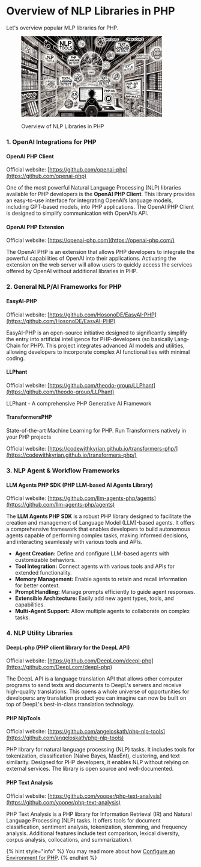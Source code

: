 # Overview of NLP Libraries in PHP

Let's overview popular MLP libraries for PHP.

<div align="left"><figure><img src="../../.gitbook/assets/nlp-challenges-in-nlp-with-php-min.png" alt="" width="375"><figcaption><p>Overview of NLP Libraries in PHP</p></figcaption></figure></div>

### 1. OpenAI Integrations for PHP

#### OpenAI PHP Client

Official website: [https://github.com/openai-php](https://github.com/openai-php)

One of the most powerful Natural Language Processing (NLP) libraries available for PHP developers is the **OpenAI PHP Client**. This library provides an easy-to-use interface for integrating OpenAI’s language models, including GPT-based models, into PHP applications. The OpenAI PHP Client is designed to simplify communication with OpenAI’s API.

#### OpenAI PHP Extension

Official website: [https://openai-php.com](https://openai-php.com/)

The OpenAI PHP is an extension that allows PHP developers to integrate the powerful capabilities of OpenAI into their applications. Activating the extension on the web server will allow users to quickly access the services offered by OpenAI without additional libraries in PHP.

### 2. General NLP/AI Frameworks for PHP

#### EasyAI-PHP

Official website: [https://github.com/HosonoDE/EasyAI-PHP](https://github.com/HosonoDE/EasyAI-PHP)

EasyAI-PHP is an open-source initiative designed to significantly simplify the entry into artificial intelligence for PHP-developers (so basically Lang-Chain for PHP). This project integrates advanced AI models and utilities, allowing developers to incorporate complex AI functionalities with minimal coding.

#### LLPhant

Official website: [https://github.com/theodo-group/LLPhant](https://github.com/theodo-group/LLPhant)

LLPhant - A comprehensive PHP Generative AI Framework

#### TransformersPHP

State-of-the-art Machine Learning for PHP. Run Transformers natively in your PHP projects

Official website: [https://codewithkyrian.github.io/transformers-php/](https://codewithkyrian.github.io/transformers-php/)

### **3. NLP Agent & Workflow Frameworks**

#### LLM Agents PHP SDK **(PHP LLM-based AI Agents Library)**

Official website: [https://github.com/llm-agents-php/agents](https://github.com/llm-agents-php/agents)

The **LLM Agents PHP SDK** is a robust PHP library designed to facilitate the creation and management of Language Model (LLM)-based agents. It offers a comprehensive framework that enables developers to build autonomous agents capable of performing complex tasks, making informed decisions, and interacting seamlessly with various tools and APIs.

* **Agent Creation:** Define and configure LLM-based agents with customizable behaviors.
* **Tool Integration:** Connect agents with various tools and APIs for extended functionality.
* **Memory Management:** Enable agents to retain and recall information for better context.
* **Prompt Handling:** Manage prompts efficiently to guide agent responses.
* **Extensible Architecture:** Easily add new agent types, tools, and capabilities.
* **Multi-Agent Support:** Allow multiple agents to collaborate on complex tasks.

### **4. NLP Utility Libraries**

#### DeepL-php (PHP client library for the DeepL API)

Official website: [https://github.com/DeepLcom/deepl-php](https://github.com/DeepLcom/deepl-php)

The DeepL API is a language translation API that allows other computer programs to send texts and documents to DeepL's servers and receive high-quality translations. This opens a whole universe of opportunities for developers: any translation product you can imagine can now be built on top of DeepL's best-in-class translation technology.

#### PHP NlpTools

Official website: [https://github.com/angeloskath/php-nlp-tools](https://github.com/angeloskath/php-nlp-tools)

PHP library for natural language processing (NLP) tasks. It includes tools for tokenization, classification (Naive Bayes, MaxEnt), clustering, and text similarity. Designed for PHP developers, it enables NLP without relying on external services. The library is open source and well-documented.

#### PHP Text Analysis

Official website: [https://github.com/yooper/php-text-analysis](https://github.com/yooper/php-text-analysis)

PHP Text Analysis is a PHP library for Information Retrieval (IR) and Natural Language Processing (NLP) tasks. It offers tools for document classification, sentiment analysis, tokenization, stemming, and frequency analysis. Additional features include text comparison, lexical diversity, corpus analysis, collocations, and summarization.\




{% hint style="info" %}
You may read more about how [Configure an Environment for PHP](../../machine-learning/ml-capabilities-in-php/configuring-an-environment-for-php/).
{% endhint %}
